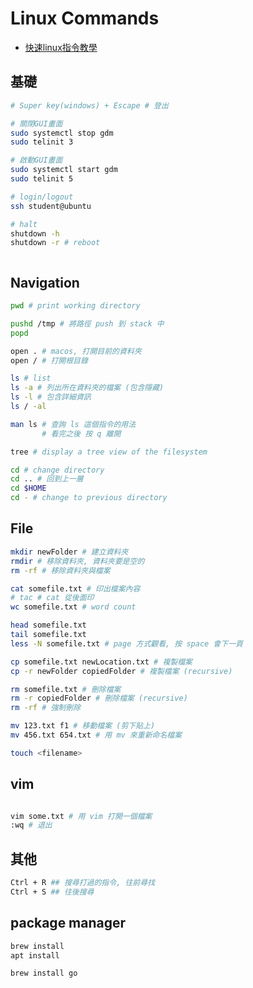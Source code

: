 # Linux Commands

- [快速linux指令教學](https://www.youtube.com/watch?v=-fzO7iWCSWY)

## 基礎

```sh
# Super key(windows) + Escape # 登出

# 關閉GUI畫面
sudo systemctl stop gdm
sudo telinit 3

# 啟動GUI畫面
sudo systemctl start gdm
sudo telinit 5

# login/logout
ssh student@ubuntu

# halt 
shutdown -h
shutdown -r # reboot



```

## Navigation

```sh
pwd # print working directory

pushd /tmp # 將路徑 push 到 stack 中
popd 

open . # macos, 打開目前的資料夾
open / # 打開根目錄

ls # list
ls -a # 列出所在資料夾的檔案 (包含隱藏)
ls -l # 包含詳細資訊
ls / -al 

man ls # 查詢 ls 這個指令的用法
       # 看完之後 按 q 離開

tree # display a tree view of the filesystem

cd # change directory
cd .. # 回到上一層
cd $HOME
cd - # change to previous directory
```

## File

```sh
mkdir newFolder # 建立資料夾
rmdir # 移除資料夾, 資料夾要是空的
rm -rf # 移除資料夾與檔案

cat somefile.txt # 印出檔案內容
# tac # cat 從後面印
wc somefile.txt # word count

head somefile.txt 
tail somefile.txt
less -N somefile.txt # page 方式觀看, 按 space 會下一頁

cp somefile.txt newLocation.txt # 複製檔案
cp -r newFolder copiedFolder # 複製檔案 (recursive)

rm somefile.txt # 刪除檔案
rm -r copiedFolder # 刪除檔案 (recursive)
rm -rf # 強制刪除

mv 123.txt f1 # 移動檔案 (剪下貼上)
mv 456.txt 654.txt # 用 mv 來重新命名檔案

touch <filename>

```

## vim 

```sh

vim some.txt # 用 vim 打開一個檔案
:wq # 退出
```

## 其他

```sh
Ctrl + R ## 搜尋打過的指令, 往前尋找
Ctrl + S ## 往後搜尋
```

## package manager

```sh
brew install 
apt install

brew install go 
```
